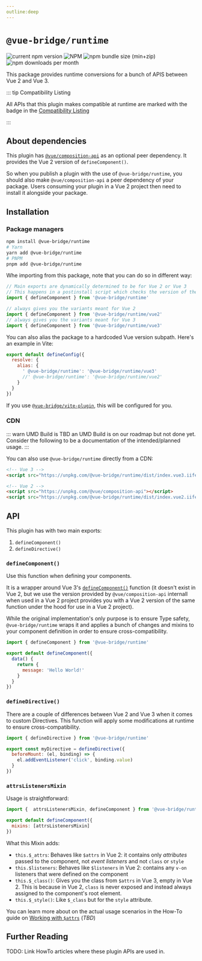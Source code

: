 ```yaml
---
outline:deep
---
```

# `@vue-bridge/runtime`

![current npm version](https://img.shields.io/npm/v/@vue-bridge/runtime) ![NPM](https://img.shields.io/npm/l/@vue-bridge/runtime) ![npm bundle size (min+zip)](https://img.shields.io/bundlephobia/minzip/@vue-bridge/runtime) ![npm downloads per month](https://img.shields.io/npm/dm/@vue-bridge/runtime)

This package provides runtime conversions for a bunch of APIS between Vue 2 and Vue 3.

::: tip Compatibility Listing

All APIs that this plugin makes compatible at runtime are marked with the <plugin /> badge in the [Compatibility Listing](/reference/compatibility/) 

:::

## About dependencies

This plugin has [`@vue/composition-api`](https://github.com/vuejs/composition-api) as an optional peer dependency. It provides the Vue 2 version of `defineComponent()`.

So when you publish a plugin with the use of `@vue-bridge/runtime`, you should also make `@vue/composition-api` a peer dependency of your package. Users consuming your plugin in a Vue 2 project then need to install it alongside your package.

## Installation

### Package managers

```bash
npm install @vue-bridge/runtime
# Yarn
yarn add @vue-bridge/runtime
# PNPM
pnpm add @vue-bridge/runtime
```

Whe importing from this package, note that you can do so in different way:

```js
// Main exports are dynamically determined to be for Vue 2 or Vue 3
// This happens in a postinstall script which checks the version of the 'vue' package installed.
import { defineComponent } from '@vue-bridge/runtime'

// always gives you the variants meant for Vue 2
import { defineComponent } from '@vue-bridge/runtime/vue2'
// always gives you the variants meant for Vue 3
import { defineComponent } from '@vue-bridge/runtime/vue3'
```

You can also alias the package to a hardcoded Vue version subpath. Here's an example in Vite:

```js
export default defineConfig({
  resolve: {
    alias: {
      ' @vue-bridge/runtime': '@vue-bridge/runtime/vue3'
      //' @vue-bridge/runtime': '@vue-bridge/runtime/vue2'
    }
  }
})
```

If you use [`@vue-bridge/vite-plugin`](#), this will be configured for you.

### CDN

::: warn UMD Build is TBD
  an UMD Build is on our roadmap but not done yet. Consider the following to be a documentation of the intended/planned usage.
:::

You can also use `@vue-bridge/runtime` directly from a CDN:

```html
<!-- Vue 3 -->
<script src="https://unpkg.com/@vue-bridge/runtime/dist/index.vue3.iife.js"></script>

<!-- Vue 2 -->
<script src="https://unpkg.com/@vue/composition-api"></script>
<script src="https://unpkg.com/@vue-bridge/runtime/dist/index.vue2.iife.js"></script>
```

## API

This plugin has with two main exports:

1. `defineComponent()`
2. `defineDirective()`

### `defineComponent()`

Use this function when defining your components.

It is a wrapper around Vue 3's [`defineComponent()`](https://v3.vuejs.org/api/global-api.html#definecomponent) function (it doesn't exist in Vue 2, but we use the version provided by `@vue/composition-api` internall when used in a Vue 2 project provides you with a Vue 2 version of the same function under the hood for use in a Vue 2 project).

While the original implementation's only purpose is to ensure Type safety, `@vue-bridge/runtime` wraps it and applies a bunch of changes and mixins to your component definition in order to ensure cross-compatibility.

```js
import { defineComponent } from '@vue-bridge/runtime'

export default defineComponent({
  data() {
    return {
      message: 'Hello World!'
    }
  }
})
```

### `defineDirective()`

There are a couple of differences between Vue 2 and Vue 3 when it comes to custom Directives. This function will apply some modifications at runtime to ensure cross-compatibility.

```js
import { defineDirective } from '@vue-bridge/runtime'

export const myDirective = defineDirective({
  beforeMount: (el, binding) => {
    el.addEventListener('click', binding.value)
  }
})
```

### `attrsListenersMixin`

Usage is straightforward:

```js
import {  attrsListenersMixin, defineComponent } from '@vue-bridge/runtime'

export default defineComponent({
  mixins: [attrsListenersMixin]
})
```

What this Mixin adds:

* `this.$_attrs`: Behaves like `$attrs` in Vue 2: it contains only _attributes_ passed to the component, not _event listeners_ and not `class` or `style`
* `this.$listeners`: Behaves like `$listeners` in Vue 2: contains any `v-on` listeners that were defined on the component
* `this.$_class()`: Gives you the class from `$attrs` in Vue 3, empty in Vue 2. This is because in Vue 2, `class` is never exposed and instead always assigned to the component's root element. 
* `this.$_style()`: Like `$_class` but for the `style` attribute.

You can learn more about on the actual usage scenarios in the How-To guide on [Working with `$attrs`](#tbd) (_TBD_)


## Further Reading

TODO: Link HowTo articles where these plugin APIs are used in.

<!-- TODO: We will link to how-to guides about authoring components and custom directives later  -->
